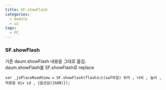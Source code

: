 ```yaml
---
title: SF.showFlash
categories:
  - module
  - ui
tags:
  - PC
---
```


### SF.showFlash
기존 daum.showFlash 내용을 그대로 옮김.    
daum.showFlash를 SF.showFlash로 replace    

```
var _jsPlaceRoadView = SF.showFlash(flash소스(swf파일) 위치 , 너비 , 높이 , 적용할 div id , {옵션값(JSON)});
```